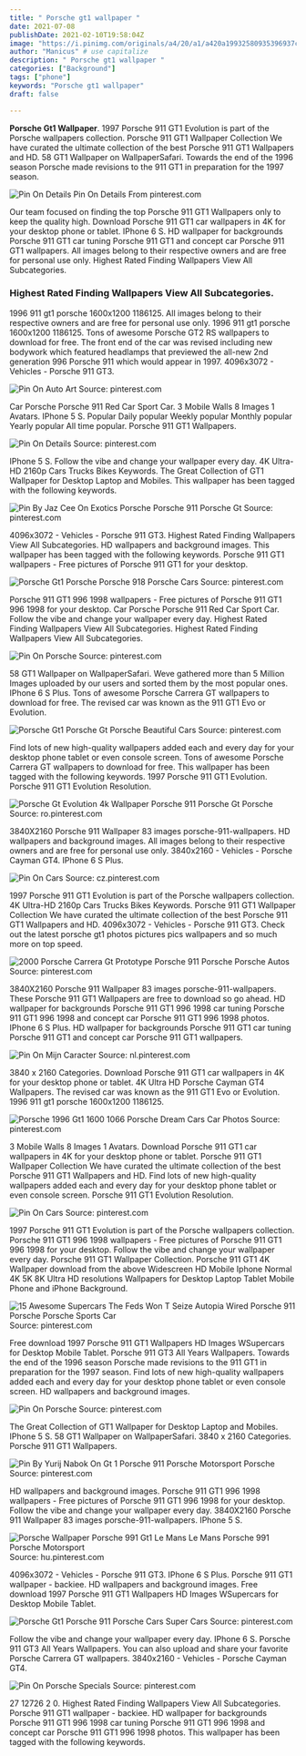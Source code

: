 ```yaml
---
title: " Porsche gt1 wallpaper "
date: 2021-07-08
publishDate: 2021-02-10T19:58:04Z
image: "https://i.pinimg.com/originals/a4/20/a1/a420a19932580935396937c5482d5624.jpg"
author: "Manicus" # use capitalize
description: " Porsche gt1 wallpaper "
categories: ["Background"]
tags: ["phone"]
keywords: "Porsche gt1 wallpaper"
draft: false

---
```



**Porsche Gt1 Wallpaper**. 1997 Porsche 911 GT1 Evolution is part of the Porsche wallpapers collection. Porsche 911 GT1 Wallpaper Collection We have curated the ultimate collection of the best Porsche 911 GT1 Wallpapers and HD. 58 GT1 Wallpaper on WallpaperSafari. Towards the end of the 1996 season Porsche made revisions to the 911 GT1 in preparation for the 1997 season.

![Pin On Details](https://i.pinimg.com/originals/b3/29/c4/b329c4acc6a7963333033e41fabddd58.jpg "Pin On Details")
Pin On Details From pinterest.com


Our team focused on finding the top Porsche 911 GT1 Wallpapers only to keep the quality high. Download Porsche 911 GT1 car wallpapers in 4K for your desktop phone or tablet. IPhone 6 S. HD wallpaper for backgrounds Porsche 911 GT1 car tuning Porsche 911 GT1 and concept car Porsche 911 GT1 wallpapers. All images belong to their respective owners and are free for personal use only. Highest Rated Finding Wallpapers View All Subcategories.

### Highest Rated Finding Wallpapers View All Subcategories.

1996 911 gt1 porsche 1600x1200 1186125. All images belong to their respective owners and are free for personal use only. 1996 911 gt1 porsche 1600x1200 1186125. Tons of awesome Porsche GT2 RS wallpapers to download for free. The front end of the car was revised including new bodywork which featured headlamps that previewed the all-new 2nd generation 996 Porsche 911 which would appear in 1997. 4096x3072 - Vehicles - Porsche 911 GT3.


![Pin On Auto Art](https://i.pinimg.com/originals/52/14/9f/52149fa9f8ba3310ed3dae24485cc135.jpg "Pin On Auto Art")
Source: pinterest.com

Car Porsche Porsche 911 Red Car Sport Car. 3 Mobile Walls 8 Images 1 Avatars. IPhone 5 S. Popular Daily popular Weekly popular Monthly popular Yearly popular All time popular. Porsche 911 GT1 Wallpapers.

![Pin On Details](https://i.pinimg.com/originals/b3/29/c4/b329c4acc6a7963333033e41fabddd58.jpg "Pin On Details")
Source: pinterest.com

IPhone 5 S. Follow the vibe and change your wallpaper every day. 4K Ultra-HD 2160p Cars Trucks Bikes Keywords. The Great Collection of GT1 Wallpaper for Desktop Laptop and Mobiles. This wallpaper has been tagged with the following keywords.

![Pin By Jaz Cee On Exotics Porsche Porsche 911 Porsche Gt](https://i.pinimg.com/originals/93/44/a2/9344a2a467e39c10416182698af32613.jpg "Pin By Jaz Cee On Exotics Porsche Porsche 911 Porsche Gt")
Source: pinterest.com

4096x3072 - Vehicles - Porsche 911 GT3. Highest Rated Finding Wallpapers View All Subcategories. HD wallpapers and background images. This wallpaper has been tagged with the following keywords. Porsche 911 GT1 wallpapers - Free pictures of Porsche 911 GT1 for your desktop.

![Porsche Gt1 Porsche Porsche 918 Porsche Cars](https://i.pinimg.com/originals/dd/2d/7e/dd2d7e55169005c124d300d648ad0ecf.jpg "Porsche Gt1 Porsche Porsche 918 Porsche Cars")
Source: pinterest.com

Porsche 911 GT1 996 1998 wallpapers - Free pictures of Porsche 911 GT1 996 1998 for your desktop. Car Porsche Porsche 911 Red Car Sport Car. Follow the vibe and change your wallpaper every day. Highest Rated Finding Wallpapers View All Subcategories. Highest Rated Finding Wallpapers View All Subcategories.

![Pin On Porsche](https://i.pinimg.com/736x/55/20/9b/55209b05ec4ad3802e9e73b5542d2705.jpg "Pin On Porsche")
Source: pinterest.com

58 GT1 Wallpaper on WallpaperSafari. Weve gathered more than 5 Million Images uploaded by our users and sorted them by the most popular ones. IPhone 6 S Plus. Tons of awesome Porsche Carrera GT wallpapers to download for free. The revised car was known as the 911 GT1 Evo or Evolution.

![Porsche Gt1 Porsche Gt Porsche Beautiful Cars](https://i.pinimg.com/originals/51/7a/9c/517a9c5256a1f62a36ac179b2f8b3b75.jpg "Porsche Gt1 Porsche Gt Porsche Beautiful Cars")
Source: pinterest.com

Find lots of new high-quality wallpapers added each and every day for your desktop phone tablet or even console screen. Tons of awesome Porsche Carrera GT wallpapers to download for free. This wallpaper has been tagged with the following keywords. 1997 Porsche 911 GT1 Evolution. Porsche 911 GT1 Evolution Resolution.

![Porsche Gt Evolution 4k Wallpaper Porsche 911 Porsche Gt Porsche](https://i.pinimg.com/originals/cb/bf/8c/cbbf8c6e5eddaca938f851f1f19dc314.jpg "Porsche Gt Evolution 4k Wallpaper Porsche 911 Porsche Gt Porsche")
Source: ro.pinterest.com

3840X2160 Porsche 911 Wallpaper 83 images porsche-911-wallpapers. HD wallpapers and background images. All images belong to their respective owners and are free for personal use only. 3840x2160 - Vehicles - Porsche Cayman GT4. IPhone 6 S Plus.

![Pin On Cars](https://i.pinimg.com/originals/0c/00/fb/0c00fbb77366aa8d4bf2fff7eebe8481.jpg "Pin On Cars")
Source: cz.pinterest.com

1997 Porsche 911 GT1 Evolution is part of the Porsche wallpapers collection. 4K Ultra-HD 2160p Cars Trucks Bikes Keywords. Porsche 911 GT1 Wallpaper Collection We have curated the ultimate collection of the best Porsche 911 GT1 Wallpapers and HD. 4096x3072 - Vehicles - Porsche 911 GT3. Check out the latest porsche gt1 photos pictures pics wallpapers and so much more on top speed.

![2000 Porsche Carrera Gt Prototype Porsche 911 Porsche Porsche Autos](https://i.pinimg.com/originals/ef/9b/0f/ef9b0f8dae6486dfaa7bfd606eb559e4.png "2000 Porsche Carrera Gt Prototype Porsche 911 Porsche Porsche Autos")
Source: pinterest.com

3840X2160 Porsche 911 Wallpaper 83 images porsche-911-wallpapers. These Porsche 911 GT1 Wallpapers are free to download so go ahead. HD wallpaper for backgrounds Porsche 911 GT1 996 1998 car tuning Porsche 911 GT1 996 1998 and concept car Porsche 911 GT1 996 1998 photos. IPhone 6 S Plus. HD wallpaper for backgrounds Porsche 911 GT1 car tuning Porsche 911 GT1 and concept car Porsche 911 GT1 wallpapers.

![Pin On Mijn Caracter](https://i.pinimg.com/600x315/00/4b/03/004b03cc30a874721ccc43d58c5df02a.jpg "Pin On Mijn Caracter")
Source: nl.pinterest.com

3840 x 2160 Categories. Download Porsche 911 GT1 car wallpapers in 4K for your desktop phone or tablet. 4K Ultra HD Porsche Cayman GT4 Wallpapers. The revised car was known as the 911 GT1 Evo or Evolution. 1996 911 gt1 porsche 1600x1200 1186125.

![Porsche 1996 Gt1 1600 1066 Porsche Dream Cars Car Photos](https://i.pinimg.com/originals/c2/c6/19/c2c61904b65c7eee2875f47e6f77be62.jpg "Porsche 1996 Gt1 1600 1066 Porsche Dream Cars Car Photos")
Source: pinterest.com

3 Mobile Walls 8 Images 1 Avatars. Download Porsche 911 GT1 car wallpapers in 4K for your desktop phone or tablet. Porsche 911 GT1 Wallpaper Collection We have curated the ultimate collection of the best Porsche 911 GT1 Wallpapers and HD. Find lots of new high-quality wallpapers added each and every day for your desktop phone tablet or even console screen. Porsche 911 GT1 Evolution Resolution.

![Pin On Cars](https://i.pinimg.com/originals/3a/ff/1d/3aff1d08d2a3ad068e8cc10eae25865b.jpg "Pin On Cars")
Source: pinterest.com

1997 Porsche 911 GT1 Evolution is part of the Porsche wallpapers collection. Porsche 911 GT1 996 1998 wallpapers - Free pictures of Porsche 911 GT1 996 1998 for your desktop. Follow the vibe and change your wallpaper every day. Porsche 911 GT1 Wallpaper Collection. Porsche 911 GT1 4K Wallpaper download from the above Widescreen HD Mobile Iphone Normal 4K 5K 8K Ultra HD resolutions Wallpapers for Desktop Laptop Tablet Mobile Phone and iPhone Background.

![15 Awesome Supercars The Feds Won T Seize Autopia Wired Porsche 911 Porsche Porsche Sports Car](https://i.pinimg.com/originals/39/c9/f0/39c9f0b45d0758570385af949e2d8cea.jpg "15 Awesome Supercars The Feds Won T Seize Autopia Wired Porsche 911 Porsche Porsche Sports Car")
Source: pinterest.com

Free download 1997 Porsche 911 GT1 Wallpapers HD Images WSupercars for Desktop Mobile Tablet. Porsche 911 GT3 All Years Wallpapers. Towards the end of the 1996 season Porsche made revisions to the 911 GT1 in preparation for the 1997 season. Find lots of new high-quality wallpapers added each and every day for your desktop phone tablet or even console screen. HD wallpapers and background images.

![Pin On Porsche](https://i.pinimg.com/originals/11/68/72/116872dcfd33696ffb8ff3cde9a237d2.jpg "Pin On Porsche")
Source: pinterest.com

The Great Collection of GT1 Wallpaper for Desktop Laptop and Mobiles. IPhone 5 S. 58 GT1 Wallpaper on WallpaperSafari. 3840 x 2160 Categories. Porsche 911 GT1 Wallpapers.

![Pin By Yurij Nabok On Gt 1 Porsche 911 Porsche Motorsport Porsche](https://i.pinimg.com/originals/59/99/a1/5999a1d41c4bb457e121dc3bd2514dd3.jpg "Pin By Yurij Nabok On Gt 1 Porsche 911 Porsche Motorsport Porsche")
Source: pinterest.com

HD wallpapers and background images. Porsche 911 GT1 996 1998 wallpapers - Free pictures of Porsche 911 GT1 996 1998 for your desktop. Follow the vibe and change your wallpaper every day. 3840X2160 Porsche 911 Wallpaper 83 images porsche-911-wallpapers. IPhone 5 S.

![Porsche Wallpaper Porsche 991 Gt1 Le Mans Le Mans Porsche 991 Porsche Motorsport](https://i.pinimg.com/originals/b1/40/d3/b140d3042c6cf605e47e16710cdabea5.jpg "Porsche Wallpaper Porsche 991 Gt1 Le Mans Le Mans Porsche 991 Porsche Motorsport")
Source: hu.pinterest.com

4096x3072 - Vehicles - Porsche 911 GT3. IPhone 6 S Plus. Porsche 911 GT1 wallpaper - backiee. HD wallpapers and background images. Free download 1997 Porsche 911 GT1 Wallpapers HD Images WSupercars for Desktop Mobile Tablet.

![Porsche Gt1 Porsche 911 Porsche Cars Super Cars](https://i.pinimg.com/originals/d7/e8/d2/d7e8d25b586e80e6403b3cbe3d0d6d1d.jpg "Porsche Gt1 Porsche 911 Porsche Cars Super Cars")
Source: pinterest.com

Follow the vibe and change your wallpaper every day. IPhone 6 S. Porsche 911 GT3 All Years Wallpapers. You can also upload and share your favorite Porsche Carrera GT wallpapers. 3840x2160 - Vehicles - Porsche Cayman GT4.

![Pin On Porsche Specials](https://i.pinimg.com/originals/a4/20/a1/a420a19932580935396937c5482d5624.jpg "Pin On Porsche Specials")
Source: pinterest.com

27 12726 2 0. Highest Rated Finding Wallpapers View All Subcategories. Porsche 911 GT1 wallpaper - backiee. HD wallpaper for backgrounds Porsche 911 GT1 996 1998 car tuning Porsche 911 GT1 996 1998 and concept car Porsche 911 GT1 996 1998 photos. This wallpaper has been tagged with the following keywords.

